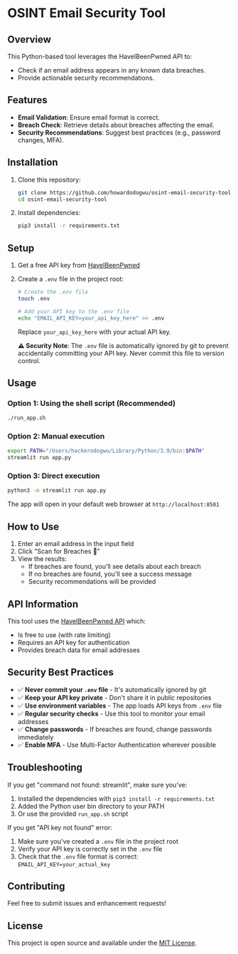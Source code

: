 # OSINT Email Security Tool

## Overview

This Python-based tool leverages the HaveIBeenPwned API to:

- Check if an email address appears in any known data breaches.
- Provide actionable security recommendations.

## Features

- **Email Validation**: Ensure email format is correct.
- **Breach Check**: Retrieve details about breaches affecting the email.
- **Security Recommendations**: Suggest best practices (e.g., password changes, MFA).

## Installation

1. Clone this repository:

   ```bash
   git clone https://github.com/howardodogwu/osint-email-security-tool.git
   cd osint-email-security-tool
   ```

2. Install dependencies:
   ```bash
   pip3 install -r requirements.txt
   ```

## Setup

1. Get a free API key from [HaveIBeenPwned](https://haveibeenpwned.com/API/Key)

2. Create a `.env` file in the project root:

   ```bash
   # Create the .env file
   touch .env

   # Add your API key to the .env file
   echo "EMAIL_API_KEY=your_api_key_here" >> .env
   ```

   Replace `your_api_key_here` with your actual API key.

   **⚠️ Security Note**: The `.env` file is automatically ignored by git to prevent accidentally committing your API key. Never commit this file to version control.

## Usage

### Option 1: Using the shell script (Recommended)

```bash
./run_app.sh
```

### Option 2: Manual execution

```bash
export PATH="/Users/hackerodogwu/Library/Python/3.9/bin:$PATH"
streamlit run app.py
```

### Option 3: Direct execution

```bash
python3 -m streamlit run app.py
```

The app will open in your default web browser at `http://localhost:8501`

## How to Use

1. Enter an email address in the input field
2. Click "Scan for Breaches 🚨"
3. View the results:
   - If breaches are found, you'll see details about each breach
   - If no breaches are found, you'll see a success message
   - Security recommendations will be provided

## API Information

This tool uses the [HaveIBeenPwned API](https://haveibeenpwned.com/API/v3) which:

- Is free to use (with rate limiting)
- Requires an API key for authentication
- Provides breach data for email addresses

## Security Best Practices

- ✅ **Never commit your `.env` file** - It's automatically ignored by git
- ✅ **Keep your API key private** - Don't share it in public repositories
- ✅ **Use environment variables** - The app loads API keys from `.env` file
- ✅ **Regular security checks** - Use this tool to monitor your email addresses
- ✅ **Change passwords** - If breaches are found, change passwords immediately
- ✅ **Enable MFA** - Use Multi-Factor Authentication wherever possible

## Troubleshooting

If you get "command not found: streamlit", make sure you've:

1. Installed the dependencies with `pip3 install -r requirements.txt`
2. Added the Python user bin directory to your PATH
3. Or use the provided `run_app.sh` script

If you get "API key not found" error:

1. Make sure you've created a `.env` file in the project root
2. Verify your API key is correctly set in the `.env` file
3. Check that the `.env` file format is correct: `EMAIL_API_KEY=your_actual_key`

## Contributing

Feel free to submit issues and enhancement requests!

## License

This project is open source and available under the [MIT License](LICENSE).

